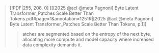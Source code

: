> [!PDF|255, 208, 0] [[[2025 @acl @meta Pagnoni] Byte Latent Transformer_Patches Scale Better Than Tokens.pdf#page=1&annotation=1251R|[2025 @acl @meta Pagnoni] Byte Latent Transformer_Patches Scale Better Than Tokens, p.1]]
> > atches are segmented based on the entropy of the next byte, allocating more compute and model capacity where increased data complexity demands it.

